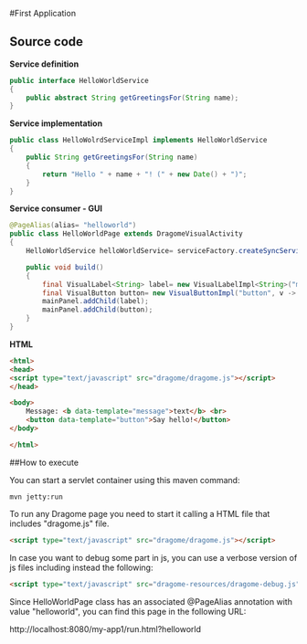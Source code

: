 #First Application

## Source code

**Service definition**
``` Java
public interface HelloWorldService
{
	public abstract String getGreetingsFor(String name);
}
```

**Service implementation**
``` Java
public class HelloWolrdServiceImpl implements HelloWorldService
{
	public String getGreetingsFor(String name)
	{
		return "Hello " + name + "! (" + new Date() + ")";
	}
}
```

**Service consumer - GUI**
``` Java
@PageAlias(alias= "helloworld")
public class HelloWorldPage extends DragomeVisualActivity
{
	HelloWorldService helloWorldService= serviceFactory.createSyncService(HelloWorldService.class);

	public void build()
	{
		final VisualLabel<String> label= new VisualLabelImpl<String>("message");
		final VisualButton button= new VisualButtonImpl("button", v -> label.setValue(helloWorldService.getGreetingsFor("World")));
		mainPanel.addChild(label);
		mainPanel.addChild(button);
	}
}
```

**HTML**
``` Html
<html>
<head>
<script type="text/javascript" src="dragome/dragome.js"></script>
</head>

<body>
	Message: <b data-template="message">text</b> <br>
	<button data-template="button">Say hello!</button>
</body>

</html>
```


##How to execute

You can start a servlet container using this maven command:

``` shell
mvn jetty:run
```

To run any Dragome page you need to start it calling a HTML file that includes "dragome.js" file.
``` Html
<script type="text/javascript" src="dragome/dragome.js"></script>
```

In case you want to debug some part in js, you can use a verbose version of js files including instead the following:

``` Html
<script type="text/javascript" src="dragome-resources/dragome-debug.js"></script>
```


Since HelloWorldPage class has an associated @PageAlias annotation with value "helloworld", you can find this page in the following URL:

http://localhost:8080/my-app1/run.html?helloworld






